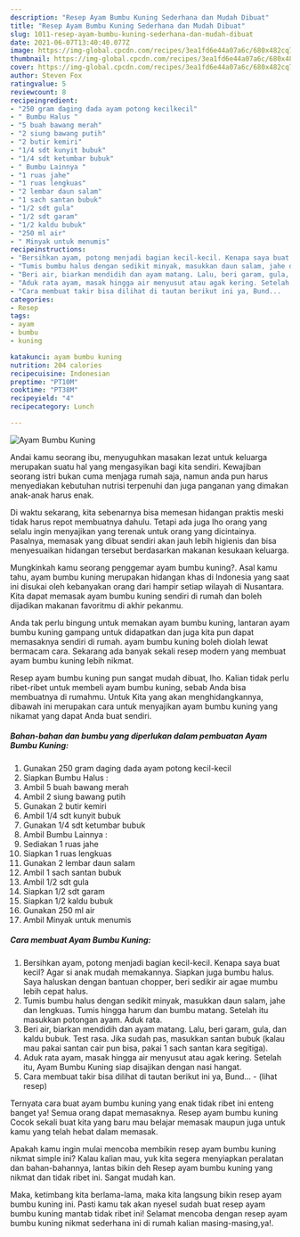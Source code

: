 ```yaml
---
description: "Resep Ayam Bumbu Kuning Sederhana dan Mudah Dibuat"
title: "Resep Ayam Bumbu Kuning Sederhana dan Mudah Dibuat"
slug: 1011-resep-ayam-bumbu-kuning-sederhana-dan-mudah-dibuat
date: 2021-06-07T13:40:40.077Z
image: https://img-global.cpcdn.com/recipes/3ea1fd6e44a07a6c/680x482cq70/ayam-bumbu-kuning-foto-resep-utama.jpg
thumbnail: https://img-global.cpcdn.com/recipes/3ea1fd6e44a07a6c/680x482cq70/ayam-bumbu-kuning-foto-resep-utama.jpg
cover: https://img-global.cpcdn.com/recipes/3ea1fd6e44a07a6c/680x482cq70/ayam-bumbu-kuning-foto-resep-utama.jpg
author: Steven Fox
ratingvalue: 5
reviewcount: 8
recipeingredient:
- "250 gram daging dada ayam potong kecilkecil"
- " Bumbu Halus "
- "5 buah bawang merah"
- "2 siung bawang putih"
- "2 butir kemiri"
- "1/4 sdt kunyit bubuk"
- "1/4 sdt ketumbar bubuk"
- " Bumbu Lainnya "
- "1 ruas jahe"
- "1 ruas lengkuas"
- "2 lembar daun salam"
- "1 sach santan bubuk"
- "1/2 sdt gula"
- "1/2 sdt garam"
- "1/2 kaldu bubuk"
- "250 ml air"
- " Minyak untuk menumis"
recipeinstructions:
- "Bersihkan ayam, potong menjadi bagian kecil-kecil. Kenapa saya buat kecil? Agar si anak mudah memakannya. Siapkan juga bumbu halus. Saya haluskan dengan bantuan chopper, beri sedikir air agae mumbu lebih cepat halus."
- "Tumis bumbu halus dengan sedikit minyak, masukkan daun salam, jahe dan lengkuas. Tumis hingga harum dan bumbu matang. Setelah itu masukkan potongan ayam. Aduk rata."
- "Beri air, biarkan mendidih dan ayam matang. Lalu, beri garam, gula, dan kaldu bubuk. Test rasa. Jika sudah pas, masukkan santan bubuk (kalau mau pakai santan cair pun bisa, pakai 1 sach santan kara segitiga)."
- "Aduk rata ayam, masak hingga air menyusut atau agak kering. Setelah itu, Ayam Bumbu Kuning siap disajikan dengan nasi hangat."
- "Cara membuat takir bisa dilihat di tautan berikut ini ya, Bund...           (lihat resep)"
categories:
- Resep
tags:
- ayam
- bumbu
- kuning

katakunci: ayam bumbu kuning 
nutrition: 204 calories
recipecuisine: Indonesian
preptime: "PT10M"
cooktime: "PT38M"
recipeyield: "4"
recipecategory: Lunch

---
```



![Ayam Bumbu Kuning](https://img-global.cpcdn.com/recipes/3ea1fd6e44a07a6c/680x482cq70/ayam-bumbu-kuning-foto-resep-utama.jpg)

Andai kamu seorang ibu, menyuguhkan masakan lezat untuk keluarga merupakan suatu hal yang mengasyikan bagi kita sendiri. Kewajiban seorang istri bukan cuma menjaga rumah saja, namun anda pun harus menyediakan kebutuhan nutrisi terpenuhi dan juga panganan yang dimakan anak-anak harus enak.

Di waktu  sekarang, kita sebenarnya bisa memesan hidangan praktis meski tidak harus repot membuatnya dahulu. Tetapi ada juga lho orang yang selalu ingin menyajikan yang terenak untuk orang yang dicintainya. Pasalnya, memasak yang dibuat sendiri akan jauh lebih higienis dan bisa menyesuaikan hidangan tersebut berdasarkan makanan kesukaan keluarga. 



Mungkinkah kamu seorang penggemar ayam bumbu kuning?. Asal kamu tahu, ayam bumbu kuning merupakan hidangan khas di Indonesia yang saat ini disukai oleh kebanyakan orang dari hampir setiap wilayah di Nusantara. Kita dapat memasak ayam bumbu kuning sendiri di rumah dan boleh dijadikan makanan favoritmu di akhir pekanmu.

Anda tak perlu bingung untuk memakan ayam bumbu kuning, lantaran ayam bumbu kuning gampang untuk didapatkan dan juga kita pun dapat memasaknya sendiri di rumah. ayam bumbu kuning boleh diolah lewat bermacam cara. Sekarang ada banyak sekali resep modern yang membuat ayam bumbu kuning lebih nikmat.

Resep ayam bumbu kuning pun sangat mudah dibuat, lho. Kalian tidak perlu ribet-ribet untuk membeli ayam bumbu kuning, sebab Anda bisa membuatnya di rumahmu. Untuk Kita yang akan menghidangkannya, dibawah ini merupakan cara untuk menyajikan ayam bumbu kuning yang nikamat yang dapat Anda buat sendiri.

<!--inarticleads1-->

##### Bahan-bahan dan bumbu yang diperlukan dalam pembuatan Ayam Bumbu Kuning:

1. Gunakan 250 gram daging dada ayam potong kecil-kecil
1. Siapkan  Bumbu Halus :
1. Ambil 5 buah bawang merah
1. Ambil 2 siung bawang putih
1. Gunakan 2 butir kemiri
1. Ambil 1/4 sdt kunyit bubuk
1. Gunakan 1/4 sdt ketumbar bubuk
1. Ambil  Bumbu Lainnya :
1. Sediakan 1 ruas jahe
1. Siapkan 1 ruas lengkuas
1. Gunakan 2 lembar daun salam
1. Ambil 1 sach santan bubuk
1. Ambil 1/2 sdt gula
1. Siapkan 1/2 sdt garam
1. Siapkan 1/2 kaldu bubuk
1. Gunakan 250 ml air
1. Ambil  Minyak untuk menumis




<!--inarticleads2-->

##### Cara membuat Ayam Bumbu Kuning:

1. Bersihkan ayam, potong menjadi bagian kecil-kecil. Kenapa saya buat kecil? Agar si anak mudah memakannya. Siapkan juga bumbu halus. Saya haluskan dengan bantuan chopper, beri sedikir air agae mumbu lebih cepat halus.
1. Tumis bumbu halus dengan sedikit minyak, masukkan daun salam, jahe dan lengkuas. Tumis hingga harum dan bumbu matang. Setelah itu masukkan potongan ayam. Aduk rata.
1. Beri air, biarkan mendidih dan ayam matang. Lalu, beri garam, gula, dan kaldu bubuk. Test rasa. Jika sudah pas, masukkan santan bubuk (kalau mau pakai santan cair pun bisa, pakai 1 sach santan kara segitiga).
1. Aduk rata ayam, masak hingga air menyusut atau agak kering. Setelah itu, Ayam Bumbu Kuning siap disajikan dengan nasi hangat.
1. Cara membuat takir bisa dilihat di tautan berikut ini ya, Bund... -           (lihat resep)




Ternyata cara buat ayam bumbu kuning yang enak tidak ribet ini enteng banget ya! Semua orang dapat memasaknya. Resep ayam bumbu kuning Cocok sekali buat kita yang baru mau belajar memasak maupun juga untuk kamu yang telah hebat dalam memasak.

Apakah kamu ingin mulai mencoba membikin resep ayam bumbu kuning nikmat simple ini? Kalau kalian mau, yuk kita segera menyiapkan peralatan dan bahan-bahannya, lantas bikin deh Resep ayam bumbu kuning yang nikmat dan tidak ribet ini. Sangat mudah kan. 

Maka, ketimbang kita berlama-lama, maka kita langsung bikin resep ayam bumbu kuning ini. Pasti kamu tak akan nyesel sudah buat resep ayam bumbu kuning mantab tidak ribet ini! Selamat mencoba dengan resep ayam bumbu kuning nikmat sederhana ini di rumah kalian masing-masing,ya!.

